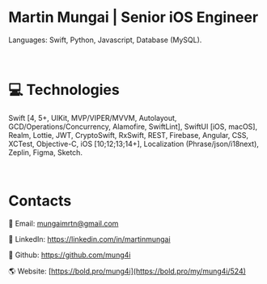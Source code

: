 <!--
- 🔭 I’m currently working on ...
- 🌱 I’m currently learning ...
- 👯 I’m looking to collaborate on ...
- 🤔 I’m looking for help with ...
- 💬 Ask me about ...
- 📫 How to reach me: ...
- 😄 Pronouns: ...
- ⚡ Fun fact: ...
-->


# Martin Mungai | Senior iOS Engineer

Languages: Swift, Python, Javascript, Database (MySQL).

<br />

# 💻 Technologies

Swift [4, 5+, UIKit, MVP/VIPER/MVVM, Autolayout, GCD/Operations/Concurrency, Alamofire, SwiftLint], SwiftUI [iOS, macOS], Realm, Lottie, JWT, CryptoSwift, RxSwift, REST, Firebase, Angular, CSS, XCTest, Objective-C, iOS [10;12;13;14+], Localization (Phrase/json/i18next), Zeplin, Figma, Sketch.


<br/>

# Contacts

📧 Email: mungaimrtn@gmail.com

👋 LinkedIn: https://linkedin.com/in/martinmungai

👋 Github: https://github.com/mung4i

🌎 Website: [https://bold.pro/mung4i](https://bold.pro/my/mung4i/524)



